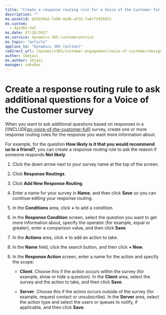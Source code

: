 ```yaml
---
title: "Create a response routing rule for a Voice of the Customer for Dynamics 365 survey | MicrosoftDocs"
description: ""
ms.assetid: bd1b39a2-fa08-4adb-af1b-7a8cf3459d22
ms.custom:
  - dyn365-VoC
ms.date: 07/26/2017
ms.service: dynamics-365-customerservice
ms.topic: "article"
applies_to: "Dynamics 365 (online)"
redirect_url: /dynamics365/customer-engagement/voice-of-customer/design-advanced-survey
author: sbmjais
ms.author: shjais
manager: sakudes
---
```

# Create a response routing rule to ask additional questions for a Voice of the Customer survey
When you want to ask additional questions based on responses in a [!INCLUDE[pn-voice-of-the-customer-full](../includes/pn-voice-of-the-customer-full.md)] survey, create one or more response routing rules for the response you want more information about.  
  
 For example, for the question **How likely is it that you would recommend us to a friend?**, you can create a response routing rule to ask the reason if someone responds **Not likely**.  
  
1.  Click the down arrow next to your survey name at the top of the screen.  
  
2.  Click **Response Routings**.  
  
3.  Click **Add New Response Routing**.  
  
4.  Enter a name for your survey in **Name**, and then click **Save** so you can continue editing your response routing.  
  
5.  In the **Conditions** area, click **+** to add a condition.  
  
6.  In the **Response Condition** screen, select the question you want to get more information about, specify the operator (for example, equal or greater), enter a comparison value, and then click **Save**.  
  
7.  In the **Actions** area, click **+** to add an action to take.  
  
8.  In the **Name** field, click the search button, and then click **+ New**.  
  
9. In the **Response Action** screen, enter a name for the action and specify the scope:  
  
    - **Client**. Choose this if the action occurs within the survey (for example, show or hide a question). In the **Client** area, select the survey and the action to take, and then click **Save**.  
  
    - **Server**. Choose this if the action occurs outside of the survey (for example, request contact or unsubscribe). In the **Server** area, select the action type and select the users or queues to notify, if applicable, and then click **Save**.  
  

  
